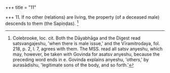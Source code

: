 +++
title = "11"

+++
11. If no other (relations) are living, the property (of a deceased male) descends to them (the Sapiṇḍas). [^10] 


[^10]:  Colebrooke, loc. cit. Both the Dāyabhāga and the Digest read satsvangajeshu, 'when there is male issue,' and the Vīramitrodaya, fol. 218, p. 2, l. 7, agrees with them. The MSS. read all satsv anyeshu, which may, however, be taken with Govinda for asatsv anyeshu, because the preceding word ends in e. Govinda explains anyeshu, 'others,' by aurasādishu, 'legitimate sons of the body, and so forth.'
